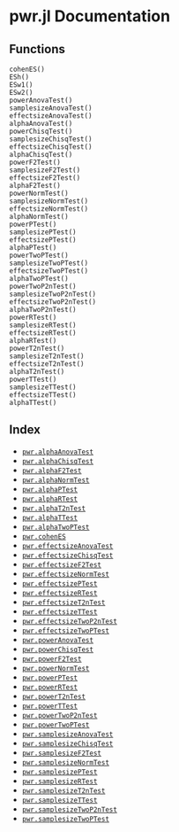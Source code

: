 
<a id='pwr.jl-Documentation-1'></a>

# pwr.jl Documentation



<a id='Functions-1'></a>

## Functions


```
cohenES()
ESh()
ESw1()
ESw2()
powerAnovaTest()
samplesizeAnovaTest()
effectsizeAnovaTest()
alphaAnovaTest()
powerChisqTest()
samplesizeChisqTest()
effectsizeChisqTest()
alphaChisqTest()
powerF2Test()
samplesizeF2Test()
effectsizeF2Test()
alphaF2Test()
powerNormTest()
samplesizeNormTest()
effectsizeNormTest()
alphaNormTest()
powerPTest()
samplesizePTest()
effectsizePTest()
alphaPTest()
powerTwoPTest()
samplesizeTwoPTest()
effectsizeTwoPTest()
alphaTwoPTest()
powerTwoP2nTest()
samplesizeTwoP2nTest()
effectsizeTwoP2nTest()
alphaTwoP2nTest()
powerRTest()
samplesizeRTest()
effectsizeRTest()
alphaRTest()
powerT2nTest()
samplesizeT2nTest()
effectsizeT2nTest()
alphaT2nTest()
powerTTest()
samplesizeTTest()
effectsizeTTest()
alphaTTest()
```


<a id='Index-1'></a>

## Index

- [`pwr.alphaAnovaTest`](index.md#pwr.alphaAnovaTest-Tuple{})
- [`pwr.alphaChisqTest`](index.md#pwr.alphaChisqTest-Tuple{})
- [`pwr.alphaF2Test`](index.md#pwr.alphaF2Test-Tuple{})
- [`pwr.alphaNormTest`](index.md#pwr.alphaNormTest-Tuple{})
- [`pwr.alphaPTest`](index.md#pwr.alphaPTest-Tuple{})
- [`pwr.alphaRTest`](index.md#pwr.alphaRTest-Tuple{})
- [`pwr.alphaT2nTest`](index.md#pwr.alphaT2nTest-Tuple{})
- [`pwr.alphaTTest`](index.md#pwr.alphaTTest-Tuple{})
- [`pwr.alphaTwoPTest`](index.md#pwr.alphaTwoPTest-Tuple{})
- [`pwr.cohenES`](index.md#pwr.cohenES-Tuple{})
- [`pwr.effectsizeAnovaTest`](index.md#pwr.effectsizeAnovaTest-Tuple{})
- [`pwr.effectsizeChisqTest`](index.md#pwr.effectsizeChisqTest-Tuple{})
- [`pwr.effectsizeF2Test`](index.md#pwr.effectsizeF2Test-Tuple{})
- [`pwr.effectsizeNormTest`](index.md#pwr.effectsizeNormTest-Tuple{})
- [`pwr.effectsizePTest`](index.md#pwr.effectsizePTest-Tuple{})
- [`pwr.effectsizeRTest`](index.md#pwr.effectsizeRTest-Tuple{})
- [`pwr.effectsizeT2nTest`](index.md#pwr.effectsizeT2nTest-Tuple{})
- [`pwr.effectsizeTTest`](index.md#pwr.effectsizeTTest-Tuple{})
- [`pwr.effectsizeTwoP2nTest`](index.md#pwr.effectsizeTwoP2nTest-Tuple{})
- [`pwr.effectsizeTwoPTest`](index.md#pwr.effectsizeTwoPTest-Tuple{})
- [`pwr.powerAnovaTest`](index.md#pwr.powerAnovaTest-Tuple{})
- [`pwr.powerChisqTest`](index.md#pwr.powerChisqTest-Tuple{})
- [`pwr.powerF2Test`](index.md#pwr.powerF2Test-Tuple{})
- [`pwr.powerNormTest`](index.md#pwr.powerNormTest-Tuple{})
- [`pwr.powerPTest`](index.md#pwr.powerPTest-Tuple{})
- [`pwr.powerRTest`](index.md#pwr.powerRTest-Tuple{})
- [`pwr.powerT2nTest`](index.md#pwr.powerT2nTest-Tuple{})
- [`pwr.powerTTest`](index.md#pwr.powerTTest-Tuple{})
- [`pwr.powerTwoP2nTest`](index.md#pwr.powerTwoP2nTest-Tuple{})
- [`pwr.powerTwoPTest`](index.md#pwr.powerTwoPTest-Tuple{})
- [`pwr.samplesizeAnovaTest`](index.md#pwr.samplesizeAnovaTest-Tuple{})
- [`pwr.samplesizeChisqTest`](index.md#pwr.samplesizeChisqTest-Tuple{})
- [`pwr.samplesizeF2Test`](index.md#pwr.samplesizeF2Test-Tuple{})
- [`pwr.samplesizeNormTest`](index.md#pwr.samplesizeNormTest-Tuple{})
- [`pwr.samplesizePTest`](index.md#pwr.samplesizePTest-Tuple{})
- [`pwr.samplesizeRTest`](index.md#pwr.samplesizeRTest-Tuple{})
- [`pwr.samplesizeT2nTest`](index.md#pwr.samplesizeT2nTest-Tuple{})
- [`pwr.samplesizeTTest`](index.md#pwr.samplesizeTTest-Tuple{})
- [`pwr.samplesizeTwoP2nTest`](index.md#pwr.samplesizeTwoP2nTest-Tuple{})
- [`pwr.samplesizeTwoPTest`](index.md#pwr.samplesizeTwoPTest-Tuple{})

